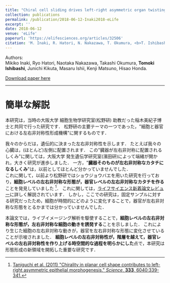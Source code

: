 ```yaml
---
title: "Chiral cell sliding drives left-right asymmetric organ twisting"
collection: publications
permalink: /publication/2018-06-12-Inaki2018-eLife
excerpt: ''
date: 2018-06-12
venue: 'eLife'
paperurl: 'https://elifesciences.org/articles/32506'
citation: 'M. Inaki, R. Hatori, N. Nakazawa, T. Okumura, <b>T. Ishibashi</b>, J. Kikuta, M. Ishii, K. Matsuno, H. Honda. &quot;Chiral cell sliding drives left-right asymmetric organ twisting.&quot; <i>eLife</i> 2018;7:e32506.'
---
```


Authors:  
Mikiko Inaki, Ryo Hatori, Naotaka Nakazawa, Takashi Okumura, **Tomoki Ishibashi**, Junichi Kikuta, Masaru Ishii, Kenji Matsuno, Hisao Honda.

[Download paper here](https://elifesciences.org/download/aHR0cHM6Ly9jZG4uZWxpZmVzY2llbmNlcy5vcmcvYXJ0aWNsZXMvMzI1MDYvZWxpZmUtMzI1MDYtdjEucGRm/elife-32506-v1.pdf?_hash=ANR5BoC6OawUy7vkl1P9bqPAcHlnluIy%2BJMD%2B7vEvWU%3D)

---

# 簡単な解説

本研究は，当時の大阪大学 細胞生物学研究室(松野研) 助教だった稲木美紀子博士と共同で行った研究です．
松野研の主要テーマの一つであった，"細胞と器官における左右非対称性形成機構"に関するものです．

我々のからだは，遺伝的に決まった左右非対称性を示します．
たとえば我々の心臓は，(ほとんど)左側に配置されます．
この"臓器が左右非対称に配置されるしくみ"に関しては，大阪大学 発生遺伝学研究室(濱田研)によって端緒が開かれ，大きく研究が進歩しました．
一方，"**臓器そのものが左右非対称なカタチになるしくみ**"は，以前としてほとんど分かっていませんでした．  
これに関して，以前より松野研ではショウジョウバエを用いた研究を行っており，**細胞レベルの左右非対称な形態が，器官レベルの左右非対称なカタチを作る**ことを発見していました [^1]．
これに関しては，[ライフサイエンス新着論文レビュー](http://first.lifesciencedb.jp/archives/3380)に詳しく解説されています．
しかし，ここでの研究は，固定サンプルに対する研究だったため，細胞が時間的にどのように変化することで，器官が左右非対称な形態をとるかまでは分かっていませんでした．

本論文では，ライブイメージング解析を駆使することで，**細胞レベルの左右非対称な形態が，左右非対称な細胞の動きを誘発する**ことを示しました．
これにより生じた細胞の左右非対称な動きが，器官を左右非対称な形態に変化させていることが示唆されました．
**細胞レベルの左右非対称性が，階層を越えて，器官レベルの左右非対称性を作り上げる時空間的な過程を明らかにした**点で，本研究は形態形成の新領域を開拓した重要な研究です．

[^1]: [Taniguchi et al. (2011) "Chirality in planar cell shape contributes to left-right asymmetric epithelial morphogenesis." *Science*, **333**, 6040:339-341.](https://science.sciencemag.org/content/333/6040/339.long)
